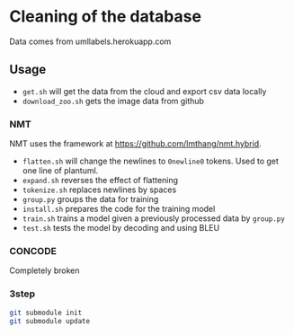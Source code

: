 # Cleaning of the database
Data comes from umllabels.herokuapp.com

## Usage
* `get.sh` will get the data from the cloud and export csv data locally
* `download_zoo.sh` gets the image data from github

### NMT
NMT uses the framework at https://github.com/lmthang/nmt.hybrid. 
* `flatten.sh` will change the newlines to `0newline0` tokens. Used to get one line of plantuml.
* `expand.sh` reverses the effect of flattening
* `tokenize.sh` replaces newlines by spaces
* `group.py` groups the data for training
* `install.sh` prepares the code for the training model
* `train.sh` trains a model given a previously processed data by `group.py`
* `test.sh` tests the model by decoding and using BLEU

### CONCODE
Completely broken

### 3step
```bash
git submodule init
git submodule update
```
